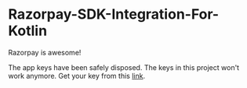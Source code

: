 # Razorpay-SDK-Integration-For-Kotlin
Razorpay is awesome!

The app keys have been safely disposed. The keys in this project won't work anymore. Get your key from this [link](https://razorpay.com/mobile/). 
